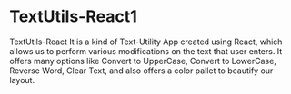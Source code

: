 # TextUtils-React1
TextUtils-React It is a kind of Text-Utility App created using React, which allows us to perform various modifications on the text that user enters. It offers many options like Convert to UpperCase, Convert to LowerCase, Reverse Word, Clear Text, and also offers a color pallet to beautify our layout.
